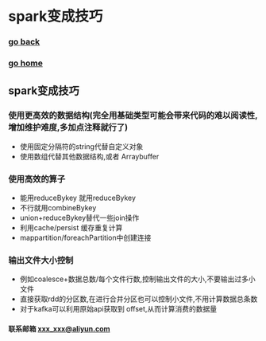 # spark变成技巧
### [go back](/spark.md)      
### [go home](../README.md)     
## spark变成技巧
### 使用更高效的数据结构(完全用基础类型可能会带来代码的难以阅读性,增加维护难度,多加点注释就行了)
+ 使用固定分隔符的string代替自定义对象
+ 使用数组代替其他数据结构,或者 Arraybuffer  
### 使用高效的算子
+ 能用reduceBykey 就用reduceBykey
+ 不行就用combineBykey
+ union+reduceBykey替代一些join操作
+ 利用cache/persist 缓存重复计算
+ mappartition/foreachPartition中创建连接
### 输出文件大小控制
+ 例如coalesce+数据总数/每个文件行数,控制输出文件的大小,不要输出过多小文件
+ 直接获取rdd的分区数,在进行合并分区也可以控制小文件,不用计算数据总条数
+ 对于kafka可以利用原始api获取到 offset,从而计算消费的数据量

                                        

#### 联系邮箱 xxx_xxx@aliyun.com


